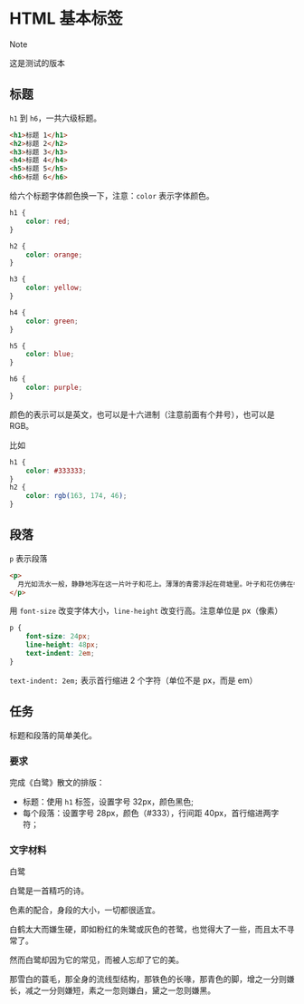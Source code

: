 # HTML 基本标签

> [!NOTE]
> 这是测试的版本

## 标题

`h1` 到 `h6`，一共六级标题。

```html
<h1>标题 1</h1>
<h2>标题 2</h2>
<h3>标题 3</h3>
<h4>标题 4</h4>
<h5>标题 5</h5>
<h6>标题 6</h6>
```

给六个标题字体颜色换一下，注意：`color` 表示字体颜色。

```css
h1 {
    color: red;
}

h2 {
    color: orange;
}

h3 {
    color: yellow;
}

h4 {
    color: green;
}

h5 {
    color: blue;
}

h6 {
    color: purple;
}
```

颜色的表示可以是英文，也可以是十六进制（注意前面有个井号），也可以是 RGB。

比如

```css
h1 {
    color: #333333;
}
h2 {
    color: rgb(163, 174, 46);
}
```

## 段落

`p` 表示段落

```html
<p>
  月光如流水一般，静静地泻在这一片叶子和花上。薄薄的青雾浮起在荷塘里。叶子和花仿佛在牛乳中洗过一样；又像笼着轻纱的梦。虽然是满月，天上却有一层淡淡的云，所以不能朗照；但我以为这恰是到了好处——酣眠固不可少，小睡也别有风味的。月光是隔了树照过来的，高处丛生的灌木，落下参差的斑驳的黑影，峭楞楞如鬼一般；弯弯的杨柳的稀疏的倩影，却又像是画在荷叶上。塘中的月色并不均匀；但光与影有着和谐的旋律，如梵婀玲上奏着的名曲。
</p>
```

用 `font-size` 改变字体大小，`line-height` 改变行高。注意单位是 px（像素）

```css
p {
    font-size: 24px;
    line-height: 48px;
    text-indent: 2em;
}
```

`text-indent: 2em;` 表示首行缩进 2 个字符（单位不是 px，而是 em）

## 任务

标题和段落的简单美化。

### 要求

完成《白鹭》散文的排版：

- 标题：使用 `h1` 标签，设置字号 32px，颜色黑色;
- 每个段落：设置字号 28px，颜色（#333），行间距 40px，首行缩进两字符；

### 文字材料

白鹭

白鹭是一首精巧的诗。

色素的配合，身段的大小，一切都很适宜。

白鹤太大而嫌生硬，即如粉红的朱鹭或灰色的苍鹭，也觉得大了一些，而且太不寻常了。

然而白鹭却因为它的常见，而被人忘却了它的美。

那雪白的蓑毛，那全身的流线型结构，那铁色的长喙，那青色的脚，增之一分则嫌长，减之一分则嫌短，素之一忽则嫌白，黛之一忽则嫌黑。
